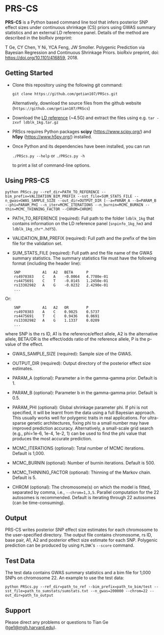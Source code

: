 # PRS-CS

**PRS-CS** is a Python based command line tool that infers posterior SNP effect sizes under continuous shrinkage (CS) priors
using GWAS summary statistics and an external LD reference panel. Details of the method are described in the bioRxiv preprint:

T Ge, CY Chen, Y Ni, YCA Feng, JW Smoller. Polygenic Prediction via Bayesian Regression and Continuous Shrinkage Priors. bioRxiv preprint, doi: https://doi.org/10.1101/416859, 2018.
 

## Getting Started

- Clone this repository using the following git command:
   
    `git clone https://github.com/getian107/PRScs.git`

    Alternatively, download the source files from the github website (`https://github.com/getian107/PRScs`)

- Download the [LD reference](https://www.dropbox.com/s/v2n1jjwnihk3nwb/ldblk_1kg.tar.gz?dl=0 "LD reference") (~4.5G) and extract the files using e.g. `tar -zxvf ldblk_1kg.tar.gz`

- PRScs requires Python packages **scipy** (https://www.scipy.org/) and **h5py** (https://www.h5py.org/) installed.
 
- Once Python and its dependencies have been installed, you can run

    `./PRScs.py --help` or `./PRScs.py -h`

    to print a list of command-line options.


## Using PRS-CS

`
python PRScs.py --ref_dir=PATH_TO_REFERENCE --bim_prefix=VALIDATION_BIM_PREFIX --sst_file=SUM_STATS_FILE --n_gwas=GWAS_SAMPLE_SIZE --out_dir=OUTPUT_DIR [--a=PARAM_A --b=PARAM_B --phi=PARAM_PHI --n_iter=MCMC_ITERATIONS --n_burnin=MCMC_BURNIN --thin=MCMC_THINNING_FACTOR --CHROM=CHROM]
`
 - PATH_TO_REFERENCE (required): Full path to the folder `ldblk_1kg` that contains information on the LD reference panel (`snpinfo_1kg_hm3` and `ldblk_1kg_chr*.hdf5`).

 - VALIDATION_BIM_PREFIX (required): Full path and the prefix of the bim file for the validation set. 

 - SUM_STATS_FILE (required): Full path and the file name of the GWAS summary statistics. The summary statistics file must have the following format (including the header line):

```
    SNP          A1   A2   BETA      P
    rs4970383    C    A    -0.0064   4.7780e-01
    rs4475691    C    T    -0.0145   1.2450e-01
    rs13302982   A    G    -0.0232   2.4290e-01
    ...
```
Or:
```
    SNP          A1   A2   OR        P
    rs4970383    A    C    0.9825    0.5737                 
    rs4475691    T    C    0.9436    0.0691
    rs13302982   A    G    1.1337    0.0209
    ...
```
where SNP is the rs ID, A1 is the reference/effect allele, A2 is the alternative allele, BETA/OR is the effect/odds ratio of the reference allele, P is the p-value of the effect.

 - GWAS_SAMPLE_SIZE (required): Sample size of the GWAS.

 - OUTPUT_DIR (required): Output directory of the posterior effect size estimates.

 - PARAM_A (optional): Parameter a in the gamma-gamma prior. Default is 1.

 - PARAM_B (optional): Parameter b in the gamma-gamma prior. Default is 0.5.

 - PARAM_PHI (optional): Global shrinkage parameter phi. If phi is not specified, it will be learnt from the data using a full Bayesian approach. This usually works well for polygenic traits in real applications. For ultra-sparse genetic architectures, fixing phi to a small number may have improved prediction accuracy. Alternatively, a small-scale grid search (e.g., phi=1e-6, 1e-4, 1e-2, 1) can be used to find the phi value that produces the most accurate prediction.

 - MCMC_ITERATIONS (optional): Total number of MCMC iterations. Default is 1,000.

 - MCMC_BURNIN (optional): Number of burnin iterations. Default is 500.

 - MCMC_THINNING_FACTOR (optional): Thinning of the Markov chain. Default is 5.

 - CHROM (optional): The chromosome(s) on which the model is fitted, separated by comma, i.e., `--chrom=1,3,5`. Parallel computation for the 22 autosomes is recommended. Default is iterating through 22 autosomes (can be time-consuming).


## Output

PRS-CS writes posterior SNP effect size estimates for each chromosome to the user-specified directory. The output file contains chromosome, rs ID, base pair, A1, A2 and posterior effect size estimate for each SNP. Polygenic prediction can be produced by using `PLINK`'s `--score` command.


## Test Data

The test data contains GWAS summary statistics and a bim file for 1,000 SNPs on chromosome 22.
An example to use the test data:

`
python PRScs.py --ref_dir=path_to_ref --bim_prefix=path_to_bim/test --sst_file=path_to_sumstats/sumstats.txt --n_gwas=200000 --chrom=22 --out_dir=path_to_output
`


## Support

Please direct any problems or questions to Tian Ge (tge1@mgh.harvard.edu).


